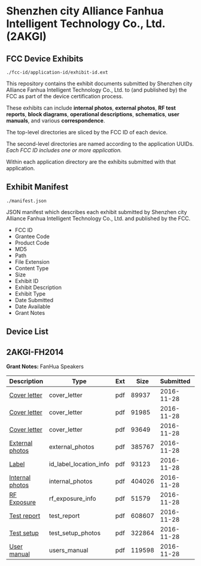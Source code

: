 # Shenzhen city Alliance Fanhua Intelligent Technology Co., Ltd. (2AKGI)
## FCC Device Exhibits

```
./fcc-id/application-id/exhibit-id.ext
```

This repository contains the exhibit documents submitted by Shenzhen city Alliance Fanhua Intelligent Technology Co., Ltd. to (and published by) the FCC as part of the device certification process.

These exhibits can include **internal photos**, **external photos**, **RF test reports**, **block diagrams**, **operational descriptions**, **schematics**, **user manuals**, and various **correspondence**.

The top-level directories are sliced by the FCC ID of each device.

The second-level directories are named according to the application UUIDs. *Each FCC ID includes one or more application.*

Within each application directory are the exhibits submitted with that application. 

## Exhibit Manifest

```
./manifest.json
```

JSON manifest which describes each exhibit submitted by Shenzhen city Alliance Fanhua Intelligent Technology Co., Ltd. and published by the FCC.

- FCC ID
- Grantee Code
- Product Code
- MD5
- Path
- File Extension
- Content Type
- Size
- Exhibit ID
- Exhibit Description
- Exhibit Type
- Date Submitted
- Date Available
- Grant Notes

## Device List
## 2AKGI-FH2014
**Grant Notes:** FanHua Speakers

| Description | Type | Ext | Size | Submitted | Available |
| ----------- | ---- | --- | ---- | --------- | --------- |
| [Cover letter](2AKGI-FH2014/993e22abb890244097a55651b94f37e1/3210277.pdf) | cover_letter | pdf | 89937 | 2016-11-28 | 2016-11-28 |
| [Cover letter](2AKGI-FH2014/993e22abb890244097a55651b94f37e1/3210278.pdf) | cover_letter | pdf | 91985 | 2016-11-28 | 2016-11-28 |
| [Cover letter](2AKGI-FH2014/993e22abb890244097a55651b94f37e1/3210279.pdf) | cover_letter | pdf | 93649 | 2016-11-28 | 2016-11-28 |
| [External photos](2AKGI-FH2014/993e22abb890244097a55651b94f37e1/3210280.pdf) | external_photos | pdf | 385767 | 2016-11-28 | 2017-01-12 |
| [Label](2AKGI-FH2014/993e22abb890244097a55651b94f37e1/3210281.pdf) | id_label_location_info | pdf | 93123 | 2016-11-28 | 2016-11-28 |
| [Internal photos](2AKGI-FH2014/993e22abb890244097a55651b94f37e1/3210282.pdf) | internal_photos | pdf | 404026 | 2016-11-28 | 2017-01-12 |
| [RF Exposure](2AKGI-FH2014/993e22abb890244097a55651b94f37e1/3210284.pdf) | rf_exposure_info | pdf | 51579 | 2016-11-28 | 2016-11-28 |
| [Test report](2AKGI-FH2014/993e22abb890244097a55651b94f37e1/3210286.pdf) | test_report | pdf | 608607 | 2016-11-28 | 2016-11-28 |
| [Test setup](2AKGI-FH2014/993e22abb890244097a55651b94f37e1/3210287.pdf) | test_setup_photos | pdf | 322864 | 2016-11-28 | 2017-01-12 |
| [User manual](2AKGI-FH2014/993e22abb890244097a55651b94f37e1/3210288.pdf) | users_manual | pdf | 119598 | 2016-11-28 | 2017-01-12 |
